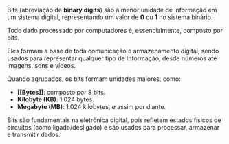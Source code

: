 Bits (abreviação de **binary digits**) são a menor unidade de informação em um sistema digital, representando um valor de **0** ou **1** no sistema binário. 

Todo dado processado por computadores é, essencialmente, composto por bits. 

Eles formam a base de toda comunicação e armazenamento digital, sendo usados para representar qualquer tipo de informação, desde números até imagens, sons e vídeos.

Quando agrupados, os bits formam unidades maiores, como:

- **[[Bytes]]**: composto por 8 bits.
- **Kilobyte (KB)**: 1.024 bytes.
- **Megabyte (MB)**: 1.024 kilobytes, e assim por diante.

Bits são fundamentais na eletrônica digital, pois refletem estados físicos de circuitos (como ligado/desligado) e são usados para processar, armazenar e transmitir dados.